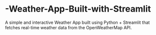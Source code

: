 # -Weather-App-Built-with-Streamlit
A simple and interactive Weather App built using Python + Streamlit that fetches real-time weather data from the OpenWeatherMap API.
